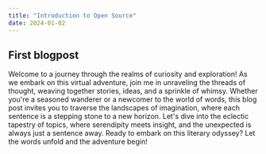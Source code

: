 ```yaml
---
title: "Introduction to Open Source"
date: 2024-01-02
---
```


## First blogpost

Welcome to a journey through the realms of curiosity and exploration! As we embark on this virtual adventure, join me in unraveling the threads of thought, weaving together stories, ideas, and a sprinkle of whimsy. Whether you're a seasoned wanderer or a newcomer to the world of words, this blog post invites you to traverse the landscapes of imagination, where each sentence is a stepping stone to a new horizon. Let's dive into the eclectic tapestry of topics, where serendipity meets insight, and the unexpected is always just a sentence away. Ready to embark on this literary odyssey? Let the words unfold and the adventure begin!
